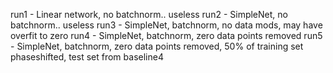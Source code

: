 run1 - Linear network, no batchnorm.. useless
run2 - SimpleNet, no batchnorm.. useless
run3 - SimpleNet, batchnorm, no data mods, may have overfit to zero
run4 - SimpleNet, batchnorm, zero data points removed
run5 - SimpleNet, batchnorm, zero data points removed, 50% of training set phaseshifted, test set from baseline4